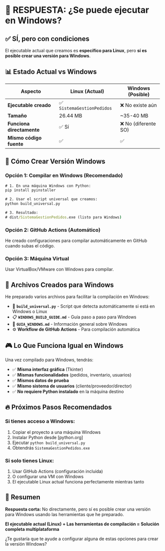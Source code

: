 # 🎯 RESPUESTA: ¿Se puede ejecutar en Windows?

## ✅ SÍ, pero con condiciones

El ejecutable actual que creamos es **específico para Linux**, pero **sí es posible crear una versión para Windows**.

## 📊 Estado Actual vs Windows

| Aspecto | Linux (Actual) | Windows (Posible) |
|---------|----------------|-------------------|
| **Ejecutable creado** | ✅ `SistemaGestionPedidos` | ❌ No existe aún |
| **Tamaño** | 26.44 MB | ~35-40 MB |
| **Funciona directamente** | ✅ Sí | ❌ No (diferente SO) |
| **Mismo código fuente** | ✅ | ✅ |

## 🚀 Cómo Crear Versión Windows

### Opción 1: Compilar en Windows (Recomendado)
```cmd
# 1. En una máquina Windows con Python:
pip install pyinstaller

# 2. Usar el script universal que creamos:
python build_universal.py

# 3. Resultado:
# dist/SistemaGestionPedidos.exe (listo para Windows)
```

### Opción 2: GitHub Actions (Automático)
He creado configuraciones para compilar automáticamente en GitHub cuando subas el código.

### Opción 3: Máquina Virtual
Usar VirtualBox/VMware con Windows para compilar.

## 📁 Archivos Creados para Windows

He preparado varios archivos para facilitar la compilación en Windows:

- 📜 **`build_universal.py`** - Script que detecta automáticamente si está en Windows o Linux
- 📋 **`WINDOWS_BUILD_GUIDE.md`** - Guía paso a paso para Windows
- 🔧 **`GUIA_WINDOWS.md`** - Información general sobre Windows
- ⚙️ **Workflow de GitHub Actions** - Para compilación automática

## 🎮 Lo Que Funciona Igual en Windows

Una vez compilado para Windows, tendrás:
- ✅ **Misma interfaz gráfica** (Tkinter)
- ✅ **Mismas funcionalidades** (pedidos, inventario, usuarios)
- ✅ **Mismos datos de prueba**
- ✅ **Mismo sistema de usuarios** (cliente/proveedor/director)
- ✅ **No requiere Python instalado** en la máquina destino

## 🔥 Próximos Pasos Recomendados

### Si tienes acceso a Windows:
1. Copiar el proyecto a una máquina Windows
2. Instalar Python desde [python.org]
3. Ejecutar `python build_universal.py`
4. Obtendrás `SistemaGestionPedidos.exe`

### Si solo tienes Linux:
1. Usar GitHub Actions (configuración incluida)
2. O configurar una VM con Windows
3. El ejecutable Linux actual funciona perfectamente mientras tanto

## 🎯 Resumen

**Respuesta corta:** No directamente, pero sí es posible crear una versión para Windows usando las herramientas que he preparado.

**El ejecutable actual (Linux) + Las herramientas de compilación = Solución completa multiplataforma**

¿Te gustaría que te ayude a configurar alguna de estas opciones para crear la versión Windows?
